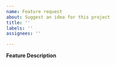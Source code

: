 ```yaml
---
name: Feature request
about: Suggest an idea for this project
title: ''
labels: ''
assignees: ''

---
```



**Feature Description**

<!--
Describe a feature you'd like us to add. If it's not obvious, explain why this feature is awesome. Note that feature requests must be specific and measurable.
-->
